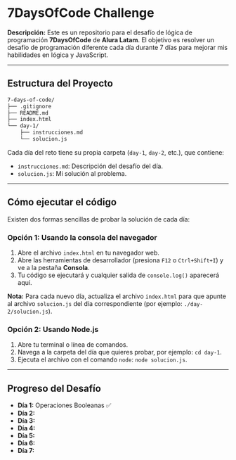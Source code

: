 # 7DaysOfCode Challenge

**Descripción:**
Este es un repositorio para el desafío de lógica de programación **7DaysOfCode** de **Alura Latam**. El objetivo es resolver un desafío de programación diferente cada día durante 7 días para mejorar mis habilidades en lógica y JavaScript.

---

## Estructura del Proyecto

```txt
7-days-of-code/
├── .gitignore
├── README.md
├── index.html
└── day-1/
    ├── instrucciones.md
    └── solucion.js
```

Cada día del reto tiene su propia carpeta (`day-1`, `day-2`, etc.), que contiene:

- `instrucciones.md`: Descripción del desafío del día.
- `solucion.js`: Mi solución al problema.

---

## Cómo ejecutar el código

Existen dos formas sencillas de probar la solución de cada día:

### Opción 1: Usando la consola del navegador

1. Abre el archivo `index.html` en tu navegador web.
2. Abre las herramientas de desarrollador (presiona `F12` o `Ctrl+Shift+I`) y ve a la pestaña **Consola**.
3. Tu código se ejecutará y cualquier salida de `console.log()` aparecerá aquí.

**Nota:** Para cada nuevo día, actualiza el archivo `index.html` para que apunte al archivo `solucion.js` del día correspondiente (por ejemplo: `./day-2/solucion.js`).

### Opción 2: Usando Node.js

1. Abre tu terminal o línea de comandos.
2. Navega a la carpeta del día que quieres probar, por ejemplo: `cd day-1`.
3. Ejecuta el archivo con el comando `node`: `node solucion.js`.

---

## Progreso del Desafío

- **Día 1:** Operaciones Booleanas ✅
- **Día 2:**
- **Día 3:**
- **Día 4:**
- **Día 5:**
- **Día 6:**
- **Día 7:**
